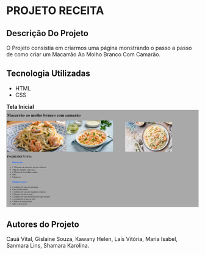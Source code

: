 # PROJETO RECEITA 
## Descrição Do Projeto
O Projeto consistia em criarmos uma página monstrando o passo a passo de como criar um Macarrão Ao Molho Branco Com Camarão.
## Tecnologia Utilizadas
* HTML
* CSS

**Tela Inicial**
![](img/receita.png)
## Autores do Projeto
Cauã Vital, Gislaine Souza, Kawany Helen, Laís Vitória, Maria Isabel, Sanmara Lins, Shamara Karolina.
